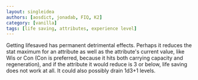 ```yaml
---
layout: singleidea
authors: [aosdict, jonadab, FIQ, K2]
category: [vanilla]
tags: [life saving, attributes, experience level]
---
```

Getting lifesaved has permanent detrimental effects. Perhaps it reduces the stat maximum for an attribute as well as the attribute's current value, like Wis or Con (Con is preferred, because it hits both carrying capacity and regeneration), and if the attribute it would reduce is 3 or below, life saving does not work at all. It could also possibly drain 1d3+1 levels.
